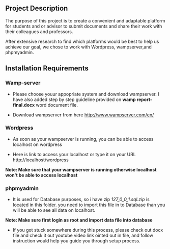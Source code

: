 ## Project Description

The purpose of this project is to create a convenient and adaptable platform for students and or advisor to submit documents and share their work with their colleagues and professors.

After extensive research to find which platforms would be best to help us achieve our goal, we chose to work with Wordpress, wampserver,and phpmyadmin.

## Installation Requirements

  ### Wamp-server

   - Please choose youur appopriate system and download wampserver. I have also added step by step guideline provided on **wamp report-final.docx** word document file.

   - Download wampserver from here http://www.wampserver.com/en/

  ### Wordpress

   - As soon as your wampserver is running, you can be able to access localhost on wordpress

   - Here is link to access your localhost or type it on your URL http://localhost/wordpress

   **Note: Make sure that your wampserver is running otherwise localhost won't be able to access localhost**  

  ### phpmyadmin

   - It is used for Database purposes, so i have zip *127_0_0_1.sql.zip* is located in this folder. you need to import this file in to Database than you will be able to see all data on localhost.

   **Note: Make sure first login as root and import data file into database**

* If you got stuck somewhere during this process, please check out docx file and check it out youtube video link ointed out in file, and follow instruction would help you guide you through setup process.  
